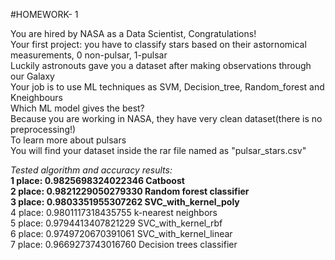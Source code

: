 #HOMEWORK- 1 

 You are hired by NASA as a Data Scientist, Congratulations!  
 Your first project:  you have to classify stars based on their astornomical measurements,  0 non-pulsar, 1-pulsar  
 Luckily astronouts gave  you a dataset after making observations through our Galaxy  
 Your job is to use ML techniques as SVM, Decision_tree, Random_forest and Kneighbours  
 Which ML model gives the best?  
 Because you are working in NASA, they have very clean dataset(there is no preprocessing!)  
 To learn more about pulsars  
 You will find your dataset inside the rar file named as "pulsar_stars.csv"  
 
 *Tested algorithm and accuracy results:*\
**1 place: 0.9825698324022346 Catboost**                       
**2 place: 0.9821229050279330 Random forest classifier**        
**3 place: 0.9803351955307262 SVC_with_kernel_poly**            
4 place: 0.9801117318435755 k-nearest neighbors             
5 place: 0.9794413407821229 SVC_with_kernel_rbf             
6 place: 0.9749720670391061 SVC_with_kernel_linear          
7 place: 0.9669273743016760 Decision trees classifier     
